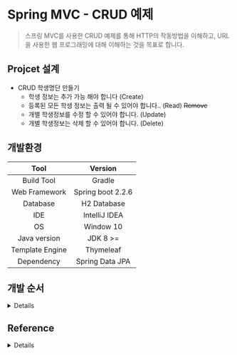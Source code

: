 Spring MVC - CRUD 예제
===

> 스프링 MVC를 사용한 CRUD 예제를 통해 HTTP의 작동방법을 이해하고, URL을 사용한 웹 프로그래밍에 대해 이해하는 것을 목표로 합니다.

Projcet 설계
---

* CRUD 학생명단 만들기
    * 학생 정보는 추가 가능 해야 합니다 (Create)
    * 등록된 모든 학생 정보는 출력 될 수 있어야 합니다.. (Read) ~~Remove~~
    * 개별 학생정보를 수정 할 수 있어야 합니다. (Update)
    * 개별 학생정보는 삭제 할 수 있어야 합니다. (Delete) 

개발환경
---
| Tool | Version |
| :---: | :---: |
| Build Tool | Gradle |
| Web Framework | Spring boot 2.2.6 |
| Database | H2 Database |
| IDE | IntelliJ IDEA |
| OS | Window 10 |
| Java version | JDK 8 >= |
| Template Engine | Thymeleaf | 
| Dependency | Spring Data JPA |

개발 순서
---
<details>

1. Spring Boot Application 생성

2. Project 구조 확인

3. Dependencies 확인 및 추가

4. Domain 레이어 작성

5. Repository 레이어 작성

6. Controller 레이어 작성

7. View 레이어 작성

8. Execute

9. Check

10. Done!
</details>

Reference
---

<details>


[HTTP 참고자료](https://developer.mozilla.org/ko/docs/Web/HTTP)
</details>

